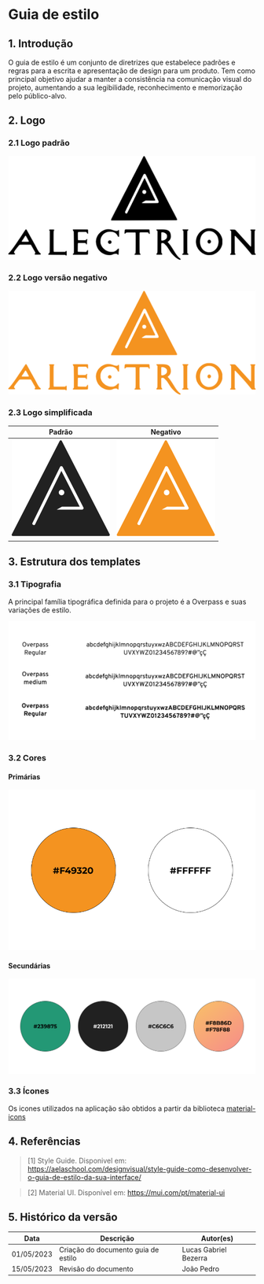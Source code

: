 # Guia de estilo

## 1. Introdução

O guia de estilo é um conjunto de diretrizes que estabelece padrões e regras para a escrita e apresentação de design para um produto.
Tem como principal objetivo ajudar a manter a consistência na comunicação visual do projeto, aumentando a sua legibilidade, reconhecimento e memorização pelo público-alvo.

## 2. Logo

### 2.1 Logo padrão

![Logo](../assets/guia-de-estilo/alectrion.svg)

### 2.2 Logo versão negativo

![Logo](../assets/guia-de-estilo/alectrion_negativo.svg)

### 2.3 Logo simplificada

|                            Padrão                            |                               Negativo                                |
| :----------------------------------------------------------: | :-------------------------------------------------------------------: |
| ![Logo](../assets/guia-de-estilo/alectrion_simplificada.svg) | ![Logo](../assets/guia-de-estilo/alectrion_simplificada_negativo.svg) |

## 3. Estrutura dos templates

### 3.1 Tipografia

A principal família tipográfica definida para o projeto é a Overpass e suas variações de estilo.

![Fontes](../assets/guia-de-estilo/tipografia.png)

### 3.2 Cores

#### Primárias

![cores principais](../assets/guia-de-estilo/primarias.png)

#### Secundárias

![cores secundárias](../assets/guia-de-estilo/secundarias.png)

### 3.3 Ícones

Os icones utilizados na aplicação são obtidos a partir da biblioteca [material-icons](https://mui.com/pt/material-ui/material-icons/)

## 4. Referências

> [1] Style Guide. Disponivel em: https://aelaschool.com/designvisual/style-guide-como-desenvolver-o-guia-de-estilo-da-sua-interface/

> [2] Material UI. Disponível em: https://mui.com/pt/material-ui

## 5. Histórico da versão

| **Data**   | **Descrição**                       | **Autor(es)**         |
| ---------- | ----------------------------------- | --------------------- |
| 01/05/2023 | Criação do documento guia de estilo | Lucas Gabriel Bezerra |
| 15/05/2023 | Revisão do documento | João Pedro |
